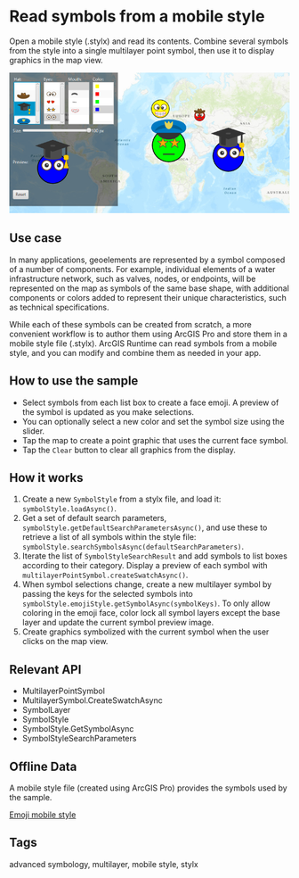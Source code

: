 # Read symbols from a mobile style

Open a mobile style (.stylx) and read its contents. Combine several symbols from the style into a single multilayer point symbol, then use it to display graphics in the map view.

![](ReadSymbolsFromMobileStyleFile.png)

## Use case

In many applications, geoelements are represented by a symbol composed of a number of components. For example, individual elements of a water infrastructure network, such as valves, nodes, or endpoints, will be represented on the map as symbols of the same base shape, with additional components or colors added to represent their unique characteristics, such as technical specifications. 

While each of these symbols can be created from scratch, a more convenient workflow is to author them using ArcGIS Pro and store them in a mobile style file (.stylx). ArcGIS Runtime can read symbols from a mobile style, and you can modify and combine them as needed in your app.

## How to use the sample

- Select symbols from each list box to create a face emoji. A preview of the symbol is updated as you make selections.
- You can optionally select a new color and set the symbol size using the slider.
- Tap the map to create a point graphic that uses the current face symbol.
- Tap the `Clear` button to clear all graphics from the display.

## How it works

1. Create a new `SymbolStyle` from a stylx file, and load it: `symbolStyle.loadAsync()`.
2. Get a set of default search parameters, `symbolStyle.getDefaultSearchParametersAsync()`, and use these to retrieve a list of all symbols within the style file: `symbolStyle.searchSymbolsAsync(defaultSearchParameters)`.
3. Iterate the list of `SymbolStyleSearchResult` and add symbols to list boxes according to their category. Display a preview of each symbol with `multilayerPointSymbol.createSwatchAsync()`.
4. When symbol selections change, create a new multilayer symbol by passing the keys for the selected symbols into `symbolStyle.emojiStyle.getSymbolAsync(symbolKeys)`. To only allow coloring in the emoji face, color lock all symbol layers except the base layer and update the current symbol preview image.
5. Create graphics symbolized with the current symbol when the user clicks on the map view.

## Relevant API

* MultilayerPointSymbol
* MultilayerSymbol.CreateSwatchAsync
* SymbolLayer
* SymbolStyle
* SymbolStyle.GetSymbolAsync
* SymbolStyleSearchParameters

## Offline Data

A mobile style file (created using ArcGIS Pro) provides the symbols used by the sample.

[Emoji mobile style](https://www.arcgis.com/home/item.html?id=1bd036f221f54a99abc9e46ff3511cbf)

## Tags

advanced symbology, multilayer, mobile style, stylx